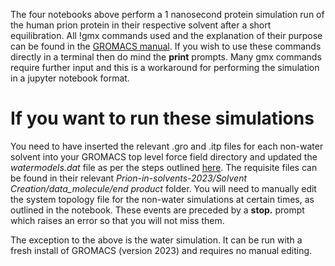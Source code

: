 The four notebooks above perform a 1 nanosecond protein simulation run of the human prion protein in their respective solvent after a short equilibration. All !gmx commands used and the explanation of their purpose can be found in the [GROMACS manual](https://manual.gromacs.org/current/user-guide/cmdline.html). 
If you wish to use these commands directly in a terminal then do mind the **print** prompts. Many gmx commands require further input and this is a workaround for performing the simulation in a jupyter notebook format.

# If you want to run these simulations
You need to have inserted the relevant .gro and .itp files for each non-water solvent into your GROMACS top level force field directory and updated the *watermodels.dat* file as per the steps outlined [here](https://wiki.archlinux.org/title/GROMACS#Use_a_non-water_solvent). The requisite files can be found in their relevant *Prion-in-solvents-2023/Solvent Creation/data_molecule/end product* folder. 
You will need to manually edit the system topology file for the non-water simulations at certain times, as outlined in the notebook. These events are preceded by a **stop.** prompt which raises an error so that you will not miss them.  

The exception to the above is the water simulation. It can be run with a fresh install of GROMACS (version 2023) and requires no manual editing. 
